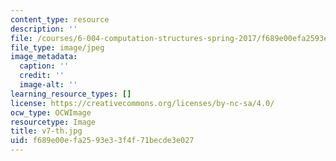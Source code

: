 ```yaml
---
content_type: resource
description: ''
file: /courses/6-004-computation-structures-spring-2017/f689e00efa2593e33f4f71becde3e027_v7-th.jpg
file_type: image/jpeg
image_metadata:
  caption: ''
  credit: ''
  image-alt: ''
learning_resource_types: []
license: https://creativecommons.org/licenses/by-nc-sa/4.0/
ocw_type: OCWImage
resourcetype: Image
title: v7-th.jpg
uid: f689e00e-fa25-93e3-3f4f-71becde3e027
---
```

